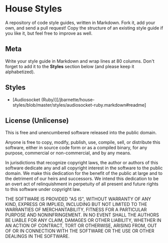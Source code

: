 # House Styles

A repository of code style guides, written in Markdown. Fork it, add
your own, and send a pull request! Copy the structure of an existing
style guide if you like it, but feel free to improve as well.

## Meta

Write your style guide in Markdown and wrap lines at 80 columns. Don't
forget to add it to the **Styles** section below (and please keep it
alphabetized).

## Styles

* [Audiosocket (Ruby)][/jbarnette/house-styles/blob/master/styles/audiosocket-ruby.markdown#readme]

## License (Unlicense)

This is free and unencumbered software released into the public
domain.

Anyone is free to copy, modify, publish, use, compile, sell, or
distribute this software, either in source code form or as a compiled
binary, for any purpose, commercial or non-commercial, and by any
means.

In jurisdictions that recognize copyright laws, the author or authors
of this software dedicate any and all copyright interest in the
software to the public domain. We make this dedication for the benefit
of the public at large and to the detriment of our heirs and
successors. We intend this dedication to be an overt act of
relinquishment in perpetuity of all present and future rights to this
software under copyright law.

THE SOFTWARE IS PROVIDED "AS IS", WITHOUT WARRANTY OF ANY KIND,
EXPRESS OR IMPLIED, INCLUDING BUT NOT LIMITED TO THE WARRANTIES OF
MERCHANTABILITY, FITNESS FOR A PARTICULAR PURPOSE AND NONINFRINGEMENT.
IN NO EVENT SHALL THE AUTHORS BE LIABLE FOR ANY CLAIM, DAMAGES OR
OTHER LIABILITY, WHETHER IN AN ACTION OF CONTRACT, TORT OR OTHERWISE,
ARISING FROM, OUT OF OR IN CONNECTION WITH THE SOFTWARE OR THE USE OR
OTHER DEALINGS IN THE SOFTWARE.

